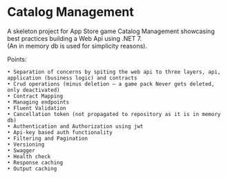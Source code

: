 # Catalog Management


A skeleton project for App Store game Catalog Management showcasing best practices building a Web Api using .NET 7.<br />
(An in memory db is used for simplicity reasons).

Points:

    • Separation of concerns by spiting the web api to three layers, api, application (business logic) and contracts
    • Crud operations (minus deletion – a game pack Never gets deleted, only deactivated)
    • Contract Mapping
    • Managing endpoints
    • Fluent Validation
    • Cancellation token (not propagated to repository as it is in memory db)
    • Authentication and Authorization using jwt
    • Api-key based auth functionality
    • Filtering and Pagination
    • Versioning
    • Swagger
    • Health check
    • Response caching
    • Output caching
